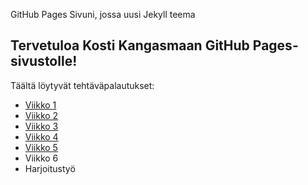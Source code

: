 GitHub Pages Sivuni, jossa uusi Jekyll teema
## Tervetuloa Kosti Kangasmaan GitHub Pages-sivustolle!
Täältä löytyvät tehtäväpalautukset:
- [Viikko 1](./viikko1/vko1.html)
- [Viikko 2](./viikko2/vko2.md)
- [Viikko 3](./viikko3/index.html)
- [Viikko 4](./viikko4/index.html)
- [Viikko 5](./viikko5/vko5.md)
- Viikko 6
- Harjoitustyö

